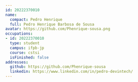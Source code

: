 ```yaml
---
id: 20222370010
name:
  compact: Pedro Henrique
  full: Pedro Henrique Barbosa de Sousa
avatar: https://github.com/Phenrique-sousa.png
occupations:
- id: 20222370010
  type: student
  campus: ifpb-jp
  course: cstsi
  isFinished: false
addresses:
  github: https://github.com/Phenrique-sousa
  linkedin: https://www.linkedin.com/in/pedro-devintech/
---
```

